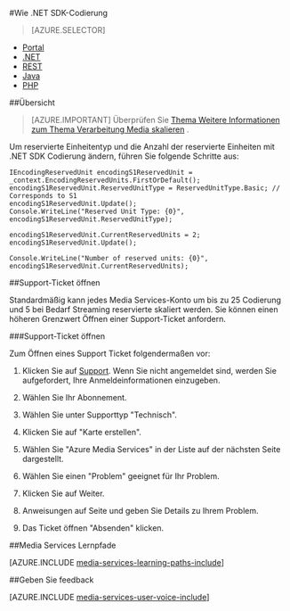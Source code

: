 <properties 
    pageTitle="Codierung Einheiten hinzufügen" 
    description="Informationen zu Einheiten mit Codierung hinzufügen"  
    services="media-services" 
    documentationCenter="" 
    authors="juliako" 
    manager="erikre" 
    editor=""/>

<tags 
    ms.service="media-services" 
    ms.workload="media" 
    ms.tgt_pltfrm="na" 
    ms.devlang="na" 
    ms.topic="article" 
    ms.date="09/01/2016"
    ms.author="juliako;milangada;gtrifonov"/>


#<a name="how-to-scale-encoding-with-net-sdk"></a>Wie .NET SDK-Codierung

> [AZURE.SELECTOR]
- [Portal](media-services-portal-scale-media-processing.md )
- [.NET](media-services-dotnet-encoding-units.md)
- [REST](https://msdn.microsoft.com/library/azure/dn859236.aspx)
- [Java](https://github.com/southworkscom/azure-sdk-for-media-services-java-samples)
- [PHP](https://github.com/Azure/azure-sdk-for-php/tree/master/examples/MediaServices)

##<a name="overview"></a>Übersicht

>[AZURE.IMPORTANT] Überprüfen Sie [Thema Weitere Informationen zum Thema Verarbeitung Media skalieren](media-services-scale-media-processing-overview.md) .
 
Um reservierte Einheitentyp und die Anzahl der reservierte Einheiten mit .NET SDK Codierung ändern, führen Sie folgende Schritte aus:

    IEncodingReservedUnit encodingS1ReservedUnit = _context.EncodingReservedUnits.FirstOrDefault();
    encodingS1ReservedUnit.ReservedUnitType = ReservedUnitType.Basic; // Corresponds to S1
    encodingS1ReservedUnit.Update();
    Console.WriteLine("Reserved Unit Type: {0}", encodingS1ReservedUnit.ReservedUnitType);
    
    encodingS1ReservedUnit.CurrentReservedUnits = 2;
    encodingS1ReservedUnit.Update();
    
    Console.WriteLine("Number of reserved units: {0}", encodingS1ReservedUnit.CurrentReservedUnits);

##<a name="opening-a-support-ticket"></a>Support-Ticket öffnen

Standardmäßig kann jedes Media Services-Konto um bis zu 25 Codierung und 5 bei Bedarf Streaming reservierte skaliert werden. Sie können einen höheren Grenzwert Öffnen einer Support-Ticket anfordern.

###<a name="open-a-support-ticket"></a>Support-Ticket öffnen

Zum Öffnen eines Support Ticket folgendermaßen vor:

1. Klicken Sie auf [Support](https://manage.windowsazure.com/?getsupport=true). Wenn Sie nicht angemeldet sind, werden Sie aufgefordert, Ihre Anmeldeinformationen einzugeben.

1. Wählen Sie Ihr Abonnement.

1. Wählen Sie unter Supporttyp "Technisch".

1. Klicken Sie auf "Karte erstellen".

1. Wählen Sie "Azure Media Services" in der Liste auf der nächsten Seite dargestellt.

1. Wählen Sie einen "Problem" geeignet für Ihr Problem.

1. Klicken Sie auf Weiter.

1. Anweisungen auf Seite und geben Sie Details zu Ihrem Problem.

1. Das Ticket öffnen "Absenden" klicken.



##<a name="media-services-learning-paths"></a>Media Services Lernpfade

[AZURE.INCLUDE [media-services-learning-paths-include](../../includes/media-services-learning-paths-include.md)]

##<a name="provide-feedback"></a>Geben Sie feedback

[AZURE.INCLUDE [media-services-user-voice-include](../../includes/media-services-user-voice-include.md)]
